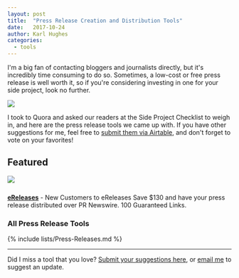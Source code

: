```yaml
---
layout: post
title:  "Press Release Creation and Distribution Tools"
date:   2017-10-24
author: Karl Hughes
categories:
  - tools
---
```


I'm a big fan of contacting bloggers and journalists directly, but it's incredibly time consuming to do so. Sometimes, a low-cost or free press release is well worth it, so if you're considering investing in one for your side project, look no further.

![](https://i.imgur.com/WKeFgOK.jpg)

I took to Quora and asked our readers at the Side Project Checklist to weigh in, and here are the press release tools we came up with. If you have other suggestions for me, feel free to [submit them via Airtable](https://airtable.com/shrwrPOxd0wlqoiZb), and don't forget to vote on your favorites!


<div class="featured">
  <h2>Featured</h2>

  <a href="http://www.jdoqocy.com/click-8424281-10838494" target="_top">
  <img src="https://www.tqlkg.com/image-8424281-10838494" border="0" style="margin-bottom:10px;"/></a>

  <p>
    <a href="http://www.jdoqocy.com/click-8424281-10838494"><strong>eReleases</strong></a> - New Customers to eReleases Save $130 and have your press release distributed over PR Newswire. 100 Guaranteed Links.
  </p>

</div>

### All Press Release Tools

{% include lists/Press-Releases.md %}

-----

Did I miss a tool that you love? [Submit your suggestions here](https://airtable.com/shrwrPOxd0wlqoiZb), or [email me](mailto:marketing@portablecto.com) to suggest an update.
